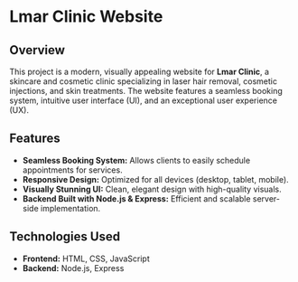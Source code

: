 # Lmar Clinic Website  

## Overview  
This project is a modern, visually appealing website for **Lmar Clinic**, a skincare and cosmetic clinic specializing in laser hair removal, cosmetic injections, and skin treatments. The website features a seamless booking system, intuitive user interface (UI), and an exceptional user experience (UX).  

## Features  
- **Seamless Booking System:** Allows clients to easily schedule appointments for services.  
- **Responsive Design:** Optimized for all devices (desktop, tablet, mobile).  
- **Visually Stunning UI:** Clean, elegant design with high-quality visuals.  
- **Backend Built with Node.js & Express:** Efficient and scalable server-side implementation.  

## Technologies Used  
- **Frontend:** HTML, CSS, JavaScript  
- **Backend:** Node.js, Express  
